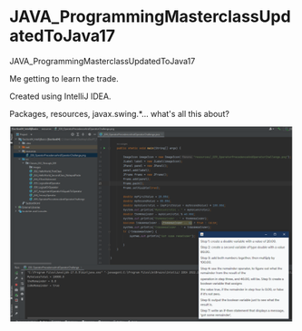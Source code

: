 # JAVA_ProgrammingMasterclassUpdatedToJava17
JAVA_ProgrammingMasterclassUpdatedToJava17

Me getting to learn the trade. 

Created using IntelliJ IDEA.

Packages, resources, javax.swing.*... what's all this about?

<img src="https://github.com/JoaoPedroBarriga/JAVA_ProgrammingMasterclassUpdatedToJava17/blob/main/glimpse.png?raw=true" width="500">



